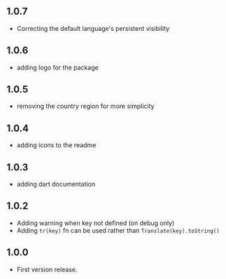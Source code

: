 ## 1.0.7 
* Correcting the default language's persistent visibility

## 1.0.6
* adding logo for the package

## 1.0.5
* removing the country region for more simplicity

## 1.0.4
* adding icons to the readme

## 1.0.3
* adding dart documentation 

## 1.0.2
* Adding warning when key not defined (on debug only)
* Adding `tr(key)` fn can be used rather than `Translate(key).toString()`

## 1.0.0
* First version release.
